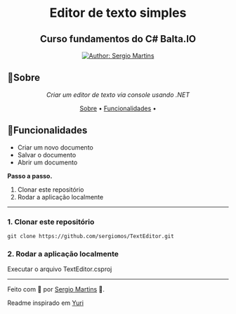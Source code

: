 <h1 align="center">
    Editor de texto simples
</h1>
<h2 align="center">
    Curso fundamentos do C# Balta.IO
</h2>

<div>
    <p align="center">
    <a href="https://www.linkedin.com/in/sergiomos/" target="_blank">
        <img src="https://img.shields.io/static/v1?label=Author&message=Sérgio Martins&color=0C7ABF&style=for-the-badge&logo=LinkedIn" alt="Author: Sergio Martins"/>
    </a>
</div>

## 📌Sobre

<div>
    <p align="center">
    <em>
        Criar um editor de texto via console usando .NET
    </em>
    </p>
</div>

<p align="center">
 <a href="#sobre">Sobre</a> •
 <a href="#funcionalidades">Funcionalidades</a> •
</p>

## 🚀Funcionalidades

- Criar um novo documento
- Salvar o documento
- Abrir um documento

**Passo a passo.**
1. Clonar este repositório
2. Rodar a aplicação localmente
  ---
### 1. Clonar este repositório
```
git clone https://github.com/sergiomos/TextEditor.git
```
### 2. Rodar a aplicação localmente

Executar o arquivo TextEditor.csproj

---

Feito com 💜 por [Sergio Martins](https://github.com/sergiomos) 🚀.

Readme inspirado em [Yuri](https://github.com/Yuri-stack)

